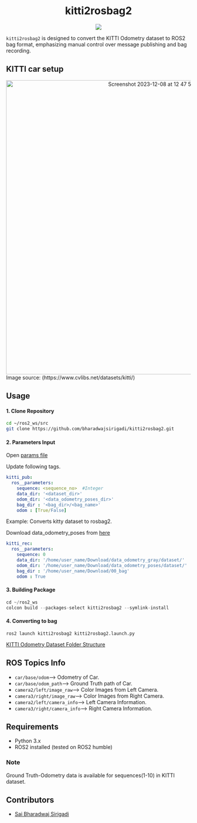 <div align="center">
  <h1>kitti2rosbag2</h1>
  <a href="https://github.com/bharadwajsirigadi/kitti2rosbag2/tree/main"><img src="https://img.shields.io/badge/ROS-humble-blue" /></a>
</div>

`kitti2rosbag2` is designed to convert the KITTI Odometry dataset to ROS2 bag format, emphasizing manual control over message publishing and bag recording.

## KITTI car setup

<div align="center">
  <img width="800" alt="Screenshot 2023-12-08 at 12 47 56 PM" src="https://github.com/bharadwajsirigadi/kitti2rosbag2/assets/105838762/42cd202f-2a14-418a-b576-bf5c55ea9d26">
</div>
Image source: (https://www.cvlibs.net/datasets/kitti/)

## Usage

#### 1. Clone Repository

```bash
cd ~/ros2_ws/src
git clone https://github.com/bharadwajsirigadi/kitti2rosbag2.git
```

#### 2. Parameters Input

Open  [params file](./config/params.yaml) </br>

Update following tags.

```yaml
kitti_pub:
  ros__parameters:
    sequence: <sequence_no>  #Integer
    data_dir: '<dataset_dir>'
    odom_dir: '<data_odometry_poses_dir>'
    bag_dir : '<bag_dir>/<bag_name>'
    odom : [True/False] 
```

Example: Converts kitty dataset to rosbag2.

Download data_odometry_poses from [here](https://github.com/bharadwajsirigadi/kitti2rosbag2/files/14692772/data_odometry_poses.zip)

```yaml
kitti_rec:
  ros__parameters:
    sequence: 0
    data_dir: '/home/user_name/Download/data_odometry_gray/dataset/'
    odom_dir: '/home/user_name/Download/data_odometry_poses/dataset/' 
    bag_dir : '/home/user_name/Download/00_bag'
    odom : True
```

#### 3. Building Package

```python
cd ~/ros2_ws
colcon build --packages-select kitti2rosbag2 --symlink-install
```

#### 4. Converting to bag

`
ros2 launch kitti2rosbag2 kitti2rosbag2.launch.py
`

[KITTI Odometry Dataset Folder Structure](https://github.com/bharadwajsirigadi/kitti2rosbag2/wiki)

## ROS Topics Info

* `car/base/odom`--> Odometry of Car.
* `car/base/odom_path`--> Ground Truth path of Car.
* `camera2/left/image_raw`--> Color Images from Left Camera.
* `camera3/right/image_raw`--> Color Images from Right Camera.
* `camera2/left/camera_info`--> Left Camera Information.
* `camera3/right/camera_info`--> Right Camera Information.

## Requirements

* Python 3.x
* ROS2 installed (tested on ROS2 humble)

### Note

Ground Truth-Odometry data is available for sequences(1-10) in KITTI dataset.

## Contributors

* [Sai Bharadwaj Sirigadi](https://github.com/bharadwajsirigadi/kitti2rosbag2/graphs/contributors)
